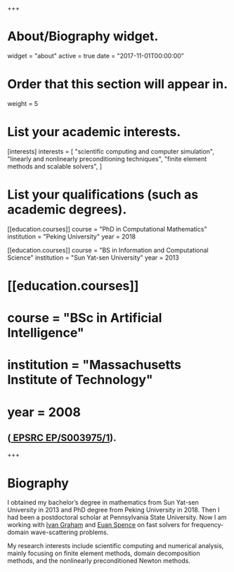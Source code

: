 +++
# About/Biography widget.
widget = "about"
active = true
date = "2017-11-01T00:00:00"

# Order that this section will appear in.
weight = 5

# List your academic interests.
[interests]
  interests = [
    "scientific computing and computer simulation",
    "linearly and nonlinearly preconditioning techniques",
    "finite element methods and scalable solvers",
  ]

# List your qualifications (such as academic degrees).
[[education.courses]]
  course = "PhD in Computational Mathematics"
  institution = "Peking University"
  year = 2018

[[education.courses]]
  course = "BS in Information and Computational Science"
  institution = "Sun Yat-sen University"
  year = 2013

# [[education.courses]]
#  course = "BSc in Artificial Intelligence"
#  institution = "Massachusetts Institute of Technology"
#  year = 2008
 
##   (<a href="https://gow.epsrc.ukri.org/NGBOViewGrant.aspx?GrantRef=EP/S003975/1" > EPSRC EP/S003975/1</a>).

+++

# Biography
I obtained my bachelor’s degree in mathematics from Sun Yat-sen University in 2013 and PhD degree from Peking University in 2018. Then I had been a postdoctoral scholar at Pennsylvania State University. Now I am working with <a href="http://people.bath.ac.uk/masigg/"> Ivan Graham</a> and <a href="http://people.bath.ac.uk/eas25/">Euan Spence</a> on fast solvers for frequency-domain wave-scattering problems.


My research interests include scientific computing and numerical analysis, mainly focusing on finite element methods, domain decomposition methods, and the nonlinearly preconditioned Newton methods.
